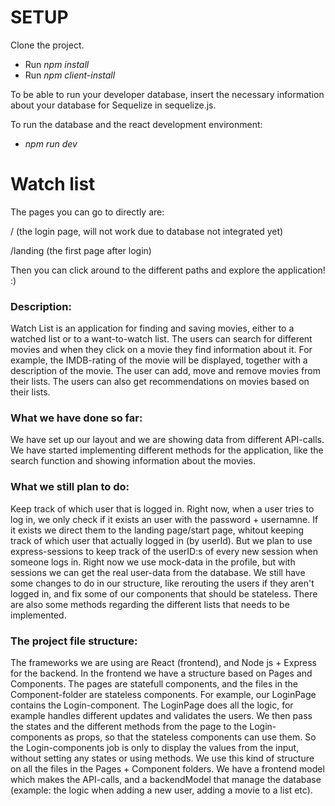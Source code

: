 # SETUP

Clone the project. 
- Run _npm install_
- Run _npm client-install_

To be able to run your developer database, insert the necessary information about your database for Sequelize in sequelize.js.

To run the database and the react development environment:
- _npm run dev_


# Watch list

The pages you can go to directly are:

/ (the login page, will not work due to database not integrated yet)

/landing (the first page after login)

Then you can click around to the different paths and explore the application! :) 


### Description:
Watch List is an application for finding and saving movies, either to a watched list or to a want-to-watch list. The users can search for different movies and when they click on a movie they find information about it. For example, the IMDB-rating of the movie will be displayed, together with a description of the movie. The user can add, move and remove movies from their lists. The users can also get recommendations on movies based on their lists.

### What we have done so far:
We have set up our layout and we are showing data from different API-calls. We have started implementing different methods for the application, like the search function and showing information about the movies.

### What we still plan to do:
Keep track of which user that is logged in. Right now, when a user tries to log in, we only check if it exists an user with the password + usernamne. If it exists we direct them to the landing page/start page, whitout keeping track of which user that actually logged in (by userId). But we plan to use express-sessions to keep track of the userID:s of every new session when someone logs in. Right now we use mock-data in the profile, but with sessions we can get the real user-data from the database. We still have some changes to do in our structure, like rerouting the users if they aren't logged in, and fix some of our components that should be stateless. There are also some methods regarding the different lists that needs to be implemented.

### The project file structure:
The frameworks we are using are React (frontend), and Node js + Express for the backend. In the frontend we have a structure based on Pages and Components. The pages are statefull components, and the files in the Component-folder are stateless components. For example, our LoginPage contains the Login-component. The LoginPage does all the logic, for example handles different updates and validates the users. We then pass the states and the different methods from the page to the Login-components as props, so that the stateless components can use them. So the Login-components job is only to display the values from the input, without setting any states or using methods. We use this kind of structure on all the files in the Pages + Component folders. We have a frontend model which makes the API-calls, and a backendModel that manage the database (example: the logic when adding a new user, adding a movie to a list etc).
